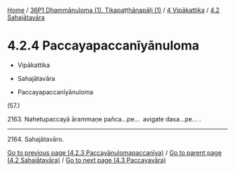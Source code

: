 
[Home](/) / [36P1 Dhammānuloma (1), Tikapaṭṭhānapāḷi (1)](../...md) / [4 Vipākattika](...md) / [4.2 Sahajātavāra](../36P1/4/4.2.md)

# 4.2.4 Paccayapaccanīyānuloma

* Vipākattika

* Sahajātavāra

* Paccayapaccanīyānuloma

(57.)

2163\. Nahetupaccayā ārammaṇe pañca…pe…  avigate dasa…pe… .

---

2164\. Sahajātavāro.



[Go to previous page (4.2.3 Paccayānulomapaccanīya)](4.2.3.md) / [Go to parent page (4.2 Sahajātavāra)](../36P1/4/4.2.md) / [Go to next page (4.3 Paccayavāra)](../4.3.md)



